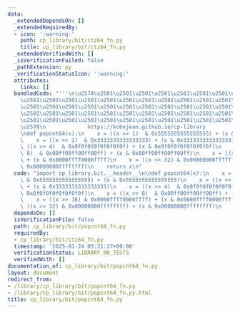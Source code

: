 ```yaml
---
data:
  _extendedDependsOn: []
  _extendedRequiredBy:
  - icon: ':warning:'
    path: cp_library/bit/ctz64_fn.py
    title: cp_library/bit/ctz64_fn.py
  _extendedVerifiedWith: []
  _isVerificationFailed: false
  _pathExtension: py
  _verificationStatusIcon: ':warning:'
  attributes:
    links: []
  bundledCode: "'''\n\u257A\u2501\u2501\u2501\u2501\u2501\u2501\u2501\u2501\u2501\u2501\
    \u2501\u2501\u2501\u2501\u2501\u2501\u2501\u2501\u2501\u2501\u2501\u2501\u2501\
    \u2501\u2501\u2501\u2501\u2501\u2501\u2501\u2501\u2501\u2501\u2501\u2501\u2501\
    \u2501\u2501\u2501\u2501\u2501\u2501\u2501\u2501\u2501\u2501\u2501\u2501\u2501\
    \u2501\u2501\u2501\u2501\u2501\u2501\u2501\u2501\u2501\u2501\u2501\u2501\u2501\
    \u2578\n             https://kobejean.github.io/cp-library               \n'''\n\
    \ndef popcnt64(x):\n    x = ((x >> 1)  & 0x5555555555555555) + (x & 0x5555555555555555)\n\
    \    x = ((x >> 2)  & 0x3333333333333333) + (x & 0x3333333333333333)\n    x =\
    \ ((x >> 4)  & 0x0f0f0f0f0f0f0f0f) + (x & 0x0f0f0f0f0f0f0f0f)\n    x = ((x >>\
    \ 8)  & 0x00ff00ff00ff00ff) + (x & 0x00ff00ff00ff00ff)\n    x = ((x >> 16) & 0x0000ffff0000ffff)\
    \ + (x & 0x0000ffff0000ffff)\n    x = ((x >> 32) & 0x00000000ffffffff) + (x &\
    \ 0x00000000ffffffff)\n    return x\n"
  code: "import cp_library.bit.__header__\n\ndef popcnt64(x):\n    x = ((x >> 1) \
    \ & 0x5555555555555555) + (x & 0x5555555555555555)\n    x = ((x >> 2)  & 0x3333333333333333)\
    \ + (x & 0x3333333333333333)\n    x = ((x >> 4)  & 0x0f0f0f0f0f0f0f0f) + (x &\
    \ 0x0f0f0f0f0f0f0f0f)\n    x = ((x >> 8)  & 0x00ff00ff00ff00ff) + (x & 0x00ff00ff00ff00ff)\n\
    \    x = ((x >> 16) & 0x0000ffff0000ffff) + (x & 0x0000ffff0000ffff)\n    x =\
    \ ((x >> 32) & 0x00000000ffffffff) + (x & 0x00000000ffffffff)\n    return x\n"
  dependsOn: []
  isVerificationFile: false
  path: cp_library/bit/popcnt64_fn.py
  requiredBy:
  - cp_library/bit/ctz64_fn.py
  timestamp: '2025-01-24 05:21:27+09:00'
  verificationStatus: LIBRARY_NO_TESTS
  verifiedWith: []
documentation_of: cp_library/bit/popcnt64_fn.py
layout: document
redirect_from:
- /library/cp_library/bit/popcnt64_fn.py
- /library/cp_library/bit/popcnt64_fn.py.html
title: cp_library/bit/popcnt64_fn.py
---
```

